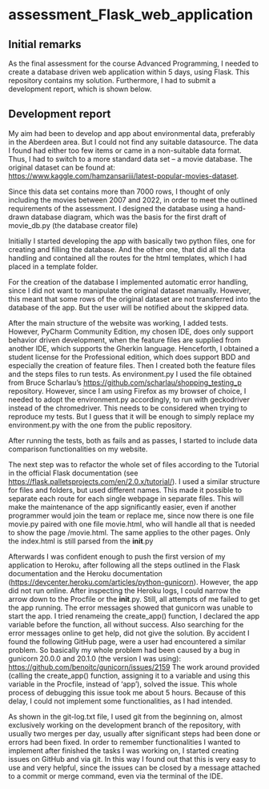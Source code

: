 # assessment_Flask_web_application

## Initial remarks

As the final assessment for the course Advanced Programming, I needed to create a database driven web application within 5 days, using Flask. This repository contains my solution. Furthermore, I had to submit a development report, which is shown below.

## Development report

My aim had been to develop and app about environmental data, preferably in the Aberdeen area. But I could not find any suitable datasource. The data I found had either too few items or came in a non-suitable data format. Thus, I had to switch to a more standard data set – a movie database. The original dataset can be found at: https://www.kaggle.com/hamzansariii/latest-popular-movies-dataset.

Since this data set contains more than 7000 rows, I thought of only including the movies between 2007 and 2022, in order to meet the outlined requirements of the assessment. I designed the database using a hand-drawn database diagram, which was the basis for the first draft of movie_db.py (the database creator file)

Initially I started developing the app with basically two python files, one for creating and filling the database. And the other one, that did all the data handling and contained all the routes for the html templates, which I had placed in a template folder.

For the creation of the database I implemented automatic error handling, since I did not want to manipulate the original dataset manually. However, this meant that some rows of the original dataset are not transferred into the database of the app. But the user will be notified about the skipped data.

After the main structure of the website was working, I added tests. However, PyCharm Community Edition, my chosen IDE, does only support behavior driven development, when the feature files are supplied from another IDE, which supports the Gherkin language. Henceforth, I obtained a student license for the Professional edition, which does support BDD and especially the creation of feature files. Then I created both the feature files and the steps files to run tests. As environment.py I used the file obtained from Bruce Scharlau’s https://github.com/scharlau/shopping_testing_p repository. However, since I am using Firefox as my browser of choice, I needed to adopt the environment.py accordingly, to run with geckodriver instead of the chromedriver. This needs to be considered when trying to reproduce my tests. But I guess that it will be enough to simply replace my environment.py with the one from the public repository.

After running the tests, both as fails and as passes, I started to include data comparison functionalities on my website.

The next step was to refactor the whole set of files according to the Tutorial in the official Flask documentation (see https://flask.palletsprojects.com/en/2.0.x/tutorial/). I used a similar structure for files and folders, but used different names. This made it possible to separate each route for each single webpage in separate files. This will make the maintenance of the app significantly easier, even if another programmer would join the team or replace me, since now there is one file movie.py paired with one file movie.html, who will handle all that is needed to show the page /movie.html. The same applies to the other pages. Only the index.html is still parsed from the __init__.py

Afterwards I was confident enough to push the first version of my application to Heroku, after following all the steps outlined in the Flask documentation and the Heroku documentation (https://devcenter.heroku.com/articles/python-gunicorn). However, the app did not run online. After inspecting the Heroku logs, I could narrow the arrow down to the Procfile or the __init__.py. Still, all attempts of me failed to get the app running. The error messages showed that gunicorn was unable to start the app. I tried renameing the create_app() function, I declared the app variable before the function, all without success. Also searching for the error messages online to get help, did not give the solution.
By accident I found the following GitHub page, were a user had encountered a similar problem. So basically my whole problem had been caused by a bug in gunicorn 20.0.0 and 20.1.0 (the version I was using):
https://github.com/benoitc/gunicorn/issues/2159
The work around provided (calling the create_app() function, assigning it to a variable and using this variable in the Procfile, instead of ‘app’), solved the issue. This whole process of debugging this issue took me about 5 hours.
Because of this delay, I could not implement some functionalities, as I had intended.

As shown in the git-log.txt file, I used git from the beginning on, almost exclusively working on the development branch of the repository, with usually two merges per day, usually after significant steps had been done or errors had been fixed. In order to remember functionalities I wanted to implement after finished the tasks I was working on, I started creating issues on GitHub and via git. In this way I found out that this is very easy to use and very helpful, since the issues can be closed by a message attached to a commit or merge command, even via the terminal of the IDE.
